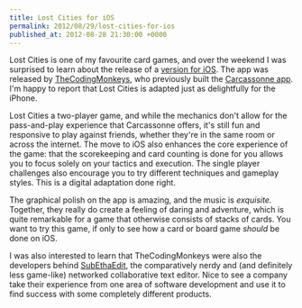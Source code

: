 ```yaml
---
title: Lost Cities for iOS
permalink: 2012/08/29/lost-cities-for-ios
published_at: 2012-08-28 21:30:00 +0000
---
```


Lost Cities is one of my favourite card games, and over the weekend I was surprised to learn about the release of a [version for iOS](http://lostcitiesapp.com/). The app was released by [TheCodingMonkeys](http://www.codingmonkeys.de/), who previously built the [Carcassonne app](http://carcassonneapp.com/). I'm happy to report that Lost Cities is adapted just as delightfully for the iPhone.

Lost Cities a two-player game, and while the mechanics don't allow for the pass-and-play experience that Carcassonne offers, it's still fun and responsive to play against friends, whether they're in the same room or across the internet. The move to iOS also enhances the core experience of the game: that the scorekeeping and card counting is done for you allows you to focus solely on your tactics and execution. The single player challenges also encourage you to try different techniques and gameplay styles. This is a digital adaptation done right.

The graphical polish on the app is amazing, and the music is _exquisite._ Together, they really do create a feeling of daring and adventure, which is quite remarkable for a game that otherwise consists of stacks of cards. You want to try this game, if only to see how a card or board game _should_ be done on iOS.

I was also interested to learn that TheCodingMonkeys were also the developers behind [SubEthaEdit](http://www.codingmonkeys.de/subethaedit/), the comparatively nerdy and (and definitely less game-like) networked collaborative text editor. Nice to see a company take their experience from one area of software development and use it to find success with some completely different products.

